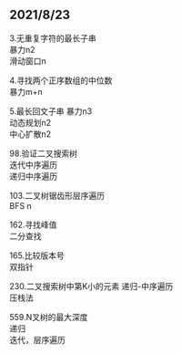 
## 2021/8/23  
3.无重复字符的最长子串  
暴力n2  
滑动窗口n  

4.寻找两个正序数组的中位数  
暴力m+n  

5.最长回文子串
暴力n3  
动态规划n2  
中心扩散n2  

98.验证二叉搜索树  
迭代中序遍历  
递归中序遍历  

103.二叉树锯齿形层序遍历  
BFS n

162.寻找峰值  
二分查找  

165.比较版本号  
双指针  

230.二叉搜索树中第K小的元素
递归-中序遍历  
压栈法  

559.N叉树的最大深度  
递归  
迭代，层序遍历  

















